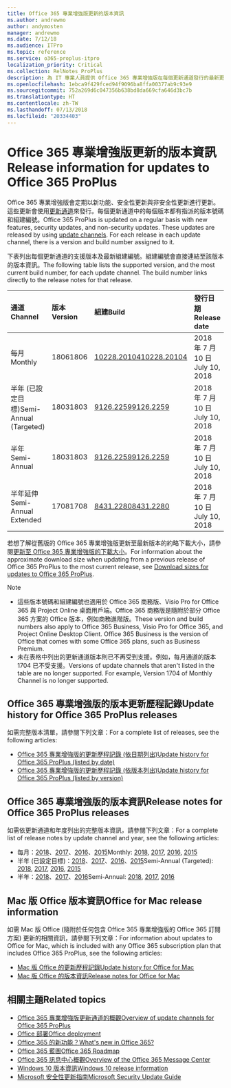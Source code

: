```yaml
---
title: Office 365 專業增強版更新的版本資訊
ms.author: andrewmo
author: andymosten
manager: andrewmo
ms.date: 7/12/18
ms.audience: ITPro
ms.topic: reference
ms.service: o365-proplus-itpro
localization_priority: Critical
ms.collection: RelNotes_ProPlus
description: 為 IT 專業人員提供 Office 365 專業增強版在每個更新通道發行的最新更新清單，以及版本資訊和更新歷程記錄的連結
ms.openlocfilehash: 1ebca9f429fced94f9096ba8ffa00377ab9c93e9
ms.sourcegitcommit: 752a269d6c047356b638bd8da669cfa646d3bc7b
ms.translationtype: HT
ms.contentlocale: zh-TW
ms.lasthandoff: 07/13/2018
ms.locfileid: "20334403"
---
```

# <a name="release-information-for-updates-to-office-365-proplus"></a><span data-ttu-id="51034-103">Office 365 專業增強版更新的版本資訊</span><span class="sxs-lookup"><span data-stu-id="51034-103">Release information for updates to Office 365 ProPlus</span></span>

<span data-ttu-id="51034-p101">Office 365 專業增強版會定期以新功能、安全性更新與非安全性更新進行更新。這些更新會使用[更新通道](https://docs.microsoft.com/deployoffice/overview-of-update-channels-for-office-365-proplus)來發行。每個更新通道中的每個版本都有指派的版本號碼和組建編號。</span><span class="sxs-lookup"><span data-stu-id="51034-p101">Office 365 ProPlus is updated on a regular basis with new features, security updates, and non-security updates. These updates are released by using [update channels](https://docs.microsoft.com/deployoffice/overview-of-update-channels-for-office-365-proplus). For each release in each update channel, there is a version and build number assigned to it.</span></span> 

<span data-ttu-id="51034-p102">下表列出每個更新通道的支援版本及最新組建編號。組建編號會直接連結至該版本的版本資訊。</span><span class="sxs-lookup"><span data-stu-id="51034-p102">The following table lists the supported version, and the most current build number, for each update channel. The build number links directly to the release notes for that release.</span></span> 

  
|<span data-ttu-id="51034-109">**通道**</span><span class="sxs-lookup"><span data-stu-id="51034-109">**Channel**</span></span>|<span data-ttu-id="51034-110">**版本**</span><span class="sxs-lookup"><span data-stu-id="51034-110">**Version**</span></span>|<span data-ttu-id="51034-111">**組建**</span><span class="sxs-lookup"><span data-stu-id="51034-111">**Build**</span></span>|<span data-ttu-id="51034-112">**發行日期**</span><span class="sxs-lookup"><span data-stu-id="51034-112">**Release date**</span></span>|<span data-ttu-id="51034-113">**目前版本**</span><span class="sxs-lookup"><span data-stu-id="51034-113">**Current version until**</span></span>|
|:-----|:-----|:-----|:-----|:-----|
|<span data-ttu-id="51034-114">每月</span><span class="sxs-lookup"><span data-stu-id="51034-114">Monthly</span></span>  <br/> |<span data-ttu-id="51034-115">1806</span><span class="sxs-lookup"><span data-stu-id="51034-115">1806</span></span>  <br/> |[<span data-ttu-id="51034-116">10228.20104</span><span class="sxs-lookup"><span data-stu-id="51034-116">10228.20104</span></span>](monthly-channel-2018.md#version-1806-july-10)  <br/> | <span data-ttu-id="51034-117">2018 年 7 月 10 日</span><span class="sxs-lookup"><span data-stu-id="51034-117">July 10, 2018</span></span>  <br/> |<span data-ttu-id="51034-118">版本 1807 發行日期</span><span class="sxs-lookup"><span data-stu-id="51034-118">Version 1807 is released</span></span> <br/>|
|<span data-ttu-id="51034-119">半年 (已設定目標)</span><span class="sxs-lookup"><span data-stu-id="51034-119">Semi-Annual (Targeted)</span></span>  <br/> |<span data-ttu-id="51034-120">1803</span><span class="sxs-lookup"><span data-stu-id="51034-120">1803</span></span>  <br/> |[<span data-ttu-id="51034-121">9126.2259</span><span class="sxs-lookup"><span data-stu-id="51034-121">9126.2259</span></span>](semi-annual-channel-targeted-2018.md#version-1803-july-10)  <br/> | <span data-ttu-id="51034-122">2018 年 7 月 10 日</span><span class="sxs-lookup"><span data-stu-id="51034-122">July 10, 2018</span></span>  <br/> |<span data-ttu-id="51034-123">2018 年 9 月 11 日</span><span class="sxs-lookup"><span data-stu-id="51034-123">September 11, 2018</span></span> <br/>|
|<span data-ttu-id="51034-124">半年</span><span class="sxs-lookup"><span data-stu-id="51034-124">Semi-Annual</span></span> <br/> |<span data-ttu-id="51034-125">1803</span><span class="sxs-lookup"><span data-stu-id="51034-125">1803</span></span>  <br/> | [<span data-ttu-id="51034-126">9126.2259</span><span class="sxs-lookup"><span data-stu-id="51034-126">9126.2259</span></span>](semi-annual-channel-2018.md#version-1803-july-10) <br/> |<span data-ttu-id="51034-127">2018 年 7 月 10 日</span><span class="sxs-lookup"><span data-stu-id="51034-127">July 10, 2018</span></span>  <br/> |<span data-ttu-id="51034-128">2019 年 1 月 8 日</span><span class="sxs-lookup"><span data-stu-id="51034-128">January 8, 2019</span></span> <br/>|
|<span data-ttu-id="51034-129">半年延伸</span><span class="sxs-lookup"><span data-stu-id="51034-129">Semi-Annual Extended</span></span> <br/> |<span data-ttu-id="51034-130">1708</span><span class="sxs-lookup"><span data-stu-id="51034-130">1708</span></span>  <br/> |[<span data-ttu-id="51034-131">8431.2280</span><span class="sxs-lookup"><span data-stu-id="51034-131">8431.2280</span></span>](semi-annual-channel-2018.md#version-1708-july-10)  <br/> | <span data-ttu-id="51034-132">2018 年 7 月 10 日</span><span class="sxs-lookup"><span data-stu-id="51034-132">July 10, 2018</span></span>  <br/> |<span data-ttu-id="51034-133">2019 年 3 月 12 日</span><span class="sxs-lookup"><span data-stu-id="51034-133">March 12, 2019</span></span> <br/>|

<span data-ttu-id="51034-134">若想了解從舊版的 Office 365 專業增強版更新至最新版本的約略下載大小，請參閱[更新至 Office 365 專業增強版的下載大小](download-sizes-office365-proplus-updates.md)。</span><span class="sxs-lookup"><span data-stu-id="51034-134">For information about the approximate download size when updating from a previous release of Office 365 ProPlus to the most current release, see [Download sizes for updates to Office 365 ProPlus](download-sizes-office365-proplus-updates.md).</span></span>

> [!NOTE]
> - <span data-ttu-id="51034-p103">這些版本號碼和組建編號也適用於 Office 365 商務版、Visio Pro for Office 365 與 Project Online 桌面用戶端。Office 365 商務版是隨附於部分 Office 365 方案的 Office 版本，例如商務進階版。</span><span class="sxs-lookup"><span data-stu-id="51034-p103">These version and build numbers also apply to Office 365 Business, Visio Pro for Office 365, and Project Online Desktop Client. Office 365 Business is the version of Office that comes with some Office 365 plans, such as Business Premium.</span></span>
> - <span data-ttu-id="51034-p104">未在表格中列出的更新通道版本則已不再受到支援。例如，每月通道的版本 1704 已不受支援。</span><span class="sxs-lookup"><span data-stu-id="51034-p104">Versions of update channels that aren't listed in the table are no longer supported. For example, Version 1704 of Monthly Channel is no longer supported.</span></span> 


## <a name="update-history-for-office-365-proplus-releases"></a><span data-ttu-id="51034-139">Office 365 專業增強版的版本更新歷程記錄</span><span class="sxs-lookup"><span data-stu-id="51034-139">Update history for Office 365 ProPlus releases</span></span>

<span data-ttu-id="51034-140">如需完整版本清單，請參閱下列文章：</span><span class="sxs-lookup"><span data-stu-id="51034-140">For a complete list of releases, see the following articles:</span></span>
 - [<span data-ttu-id="51034-141">Office 365 專業增強版的更新歷程記錄 (依日期列出)</span><span class="sxs-lookup"><span data-stu-id="51034-141">Update history for Office 365 ProPlus (listed by date)</span></span>](update-history-office365-proplus-by-date.md)
 - [<span data-ttu-id="51034-142">Office 365 專業增強版的更新歷程記錄 (依版本列出)</span><span class="sxs-lookup"><span data-stu-id="51034-142">Update history for Office 365 ProPlus (listed by version)</span></span>](update-history-office365-proplus-by-version.md)

## <a name="release-notes-for-office-365-proplus-releases"></a><span data-ttu-id="51034-143">Office 365 專業增強版的版本資訊</span><span class="sxs-lookup"><span data-stu-id="51034-143">Release notes for Office 365 ProPlus releases</span></span>

<span data-ttu-id="51034-144">如需依更新通道和年度列出的完整版本資訊，請參閱下列文章︰</span><span class="sxs-lookup"><span data-stu-id="51034-144">For a complete list of release notes by update channel and year, see the following articles:</span></span>
 - <span data-ttu-id="51034-145">每月：[2018](monthly-channel-2018.md)、[2017](monthly-channel-2017.md)、[2016](monthly-channel-2016.md)、[2015](monthly-channel-2015.md)</span><span class="sxs-lookup"><span data-stu-id="51034-145">Monthly: [2018](monthly-channel-2018.md), [2017](monthly-channel-2017.md), [2016](monthly-channel-2016.md), [2015](monthly-channel-2015.md)</span></span>
 - <span data-ttu-id="51034-146">半年 (已設定目標)：[2018](semi-annual-channel-targeted-2018.md)、[2017](semi-annual-channel-targeted-2017.md)、[2016](semi-annual-channel-targeted-2016.md)、[2015](semi-annual-channel-targeted-2015.md)</span><span class="sxs-lookup"><span data-stu-id="51034-146">Semi-Annual (Targeted): [2018](semi-annual-channel-targeted-2018.md), [2017](semi-annual-channel-targeted-2017.md), [2016](semi-annual-channel-targeted-2016.md), [2015](semi-annual-channel-targeted-2015.md)</span></span>
 - <span data-ttu-id="51034-147">半年：[2018](semi-annual-channel-2018.md)、[2017](semi-annual-channel-2017.md)、[2016](semi-annual-channel-2016.md)</span><span class="sxs-lookup"><span data-stu-id="51034-147">Semi-Annual: [2018](semi-annual-channel-2018.md), [2017](semi-annual-channel-2017.md), [2016](semi-annual-channel-2016.md)</span></span>

## <a name="office-for-mac-release-information"></a><span data-ttu-id="51034-148">Mac 版 Office 版本資訊</span><span class="sxs-lookup"><span data-stu-id="51034-148">Office for Mac release information</span></span>

<span data-ttu-id="51034-149">如需 Mac 版 Office (隨附於任何包含 Office 365 專業增強版的 Office 365 訂閱方案) 更新的相關資訊，請參閱下列文章：</span><span class="sxs-lookup"><span data-stu-id="51034-149">For information about updates to Office for Mac, which is included with any Office 365 subscription plan that includes Office 365 ProPlus, see the following articles:</span></span>
 - [<span data-ttu-id="51034-150">Mac 版 Office 的更新歷程記錄</span><span class="sxs-lookup"><span data-stu-id="51034-150">Update history for Office for Mac</span></span>](update-history-office-for-mac.md)
 - [<span data-ttu-id="51034-151">Mac 版 Office 的版本資訊</span><span class="sxs-lookup"><span data-stu-id="51034-151">Release notes for Office for Mac</span></span>](release-notes-office-for-mac.md)


## <a name="related-topics"></a><span data-ttu-id="51034-152">相關主題</span><span class="sxs-lookup"><span data-stu-id="51034-152">Related topics</span></span>

- [<span data-ttu-id="51034-153">Office 365 專業增強版更新通道的概觀</span><span class="sxs-lookup"><span data-stu-id="51034-153">Overview of update channels for Office 365 ProPlus</span></span>](https://docs.microsoft.com/deployoffice/overview-of-update-channels-for-office-365-proplus)
- [<span data-ttu-id="51034-154">Office 部署</span><span class="sxs-lookup"><span data-stu-id="51034-154">Office deployment</span></span>](https://docs.microsoft.com/deployoffice/)
- [<span data-ttu-id="51034-155">Office 365 的新功能？</span><span class="sxs-lookup"><span data-stu-id="51034-155">What's new in Office 365?</span></span>](https://support.office.com/article/95c8d81d-08ba-42c1-914f-bca4603e1426)
- [<span data-ttu-id="51034-156">Office 365 藍圖</span><span class="sxs-lookup"><span data-stu-id="51034-156">Office 365 Roadmap</span></span>](https://products.office.com/business/office-365-roadmap)
- [<span data-ttu-id="51034-157">Office 365 訊息中心概觀</span><span class="sxs-lookup"><span data-stu-id="51034-157">Overview of the Office 365 Message Center</span></span>](https://support.office.com/article/38fb3333-bfcc-4340-a37b-deda509c2093)
- [<span data-ttu-id="51034-158">Windows 10 版本資訊</span><span class="sxs-lookup"><span data-stu-id="51034-158">Windows 10 release information</span></span>](https://www.microsoft.com/itpro/windows-10/release-information)
- [<span data-ttu-id="51034-159">Microsoft 安全性更新指南</span><span class="sxs-lookup"><span data-stu-id="51034-159">Microsoft Security Update Guide</span></span>](https://portal.msrc.microsoft.com/)